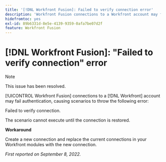 ```yaml
---
title: '[!DNL Workfront Fusion]: Failed to verify connection error'
description: 'Workfront Fusion connections to a Workfront account may fail authentication, causing scenarios to throw the following error: Failed to verify connection.'
hidefromtoc: yes
exl-id: 89b6331d-8e5e-4139-9359-0afa7be07d2f
feature: Workfront Fusion
---
```

# [!DNL Workfront Fusion]: "Failed to verify connection" error

>[!NOTE]
>
>This issue has been resolved.

<!--This article is live by request for the workaround-->

[!UICONTROL Workfront Fusion] connections to a [!DNL Workfront] account may fail authentication, causing scenarios to throw the following error: 

Failed to verify connection.

The scenario cannot execute until the connection is restored.

**Workaround**

Create a new connection and replace the current connections in your Workfront modules with the new connection.

_First reported on September 8, 2022._
